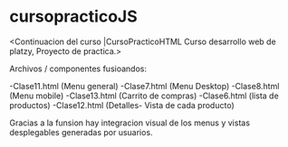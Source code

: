 # cursopracticoJS
<Continuacion del curso |CursoPracticoHTML Curso desarrollo web de platzy, Proyecto de practica.>

<Modificiones aplicadas del CURSO PRACTICO JAVA SCRIPT>
Archivos / componentes fusioandos:

-Clase11.html (Menu general)
-Clase7.html (Menu Desktop)
-Clase8.html (Menu mobile)
-Clase13.html (Carrito de compras)
-Clase6.html (lista de productos)
-Clase12.html (Detalles- Vista de cada producto)

Gracias a la funsion hay integracion visual de los menus y vistas desplegables 
generadas por usuarios. 